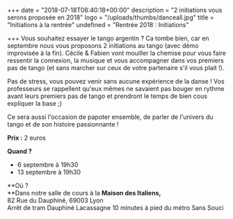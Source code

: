 +++
date = "2018-07-18T08:40:18+00:00"
description = "2 initiations vous serons proposée en 2018"
logo = "/uploads/thumbs/danceall.jpg"
title = "Initiations à la rentrée"
undefined = "Rentrée 2018 : Initiations"

+++
Vous souhaitez essayer le tango argentin ? Ca tombe bien, car en septembre nous vous proposons 2 initiations au tango (avec démo improvisée à la fin). Cécile & Fabien vont mouiller la chemise pour vous faire ressentir la connexion, la musique et vous accompagner dans vos premiers pas de tango (et sans marcher sur ceux de votre partenaire s'il vous plait !).

Pas de stress, vous pouvez venir sans aucune expérience de la danse ! Vos professeurs se rappellent qu'eux mêmes ne savaient pas bouger en rythme avant leurs premiers pas de tango et prendront le temps de bien cous expliquer la base   ;)

Ce sera aussi l'occasion de papoter ensemble, de parler de l'univers du tango et de son histoire passionnante !

**Prix :** 2 euros

**Quand ?**   
- 6 septembre à 19h30  
- 13 septembre à 19h30

**Où ?  
**Dans notre salle de cours à la **Maison des Italiens,**  
82 Rue du Dauphiné, 69003 Lyon  
Arrêt de tram Dauphiné Lacassagne 10 minutes à pied du métro Sans Souci